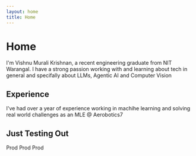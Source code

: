 ```yaml
---
layout: home
title: Home
---
```


# Home

I'm Vishnu Murali Krishnan, a recent engineering graduate from NIT Warangal. I have a strong passion working with and learning about tech in general and specifally about LLMs, Agentic AI and Computer Vision

## Experience

I've had over a year of experience working in machihe learning and solving real world challenges as an MLE @ Aerobotics7

## Just Testing Out

Prod Prod Prod

